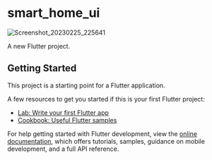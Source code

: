 # smart_home_ui

![Screenshot_20230225_225641](https://user-images.githubusercontent.com/17587304/221726319-1ec27786-8a7c-48bf-8159-cdb4096b521f.png)


A new Flutter project.

## Getting Started

This project is a starting point for a Flutter application.

A few resources to get you started if this is your first Flutter project:

- [Lab: Write your first Flutter app](https://docs.flutter.dev/get-started/codelab)
- [Cookbook: Useful Flutter samples](https://docs.flutter.dev/cookbook)

For help getting started with Flutter development, view the
[online documentation](https://docs.flutter.dev/), which offers tutorials,
samples, guidance on mobile development, and a full API reference.
